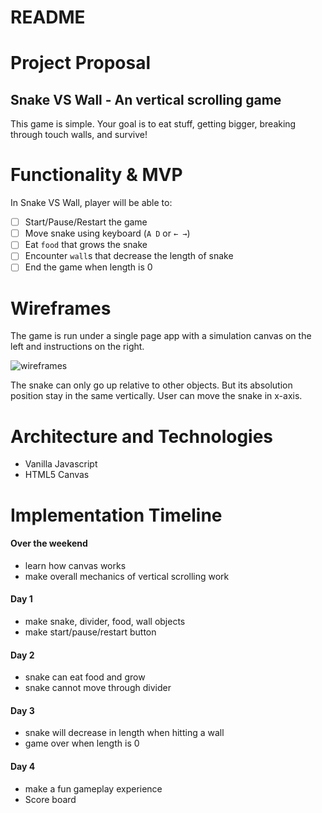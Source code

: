 # README

<!-- This README would normally document whatever steps are necessary to get the
application up and running.

Things you may want to cover:

* Ruby version

* System dependencies

* Configuration

* Database creation

* Database initialization

* How to run the test suite

* Services (job queues, cache servers, search engines, etc.)

* Deployment instructions

* ... -->

# Project Proposal

## Snake VS Wall - An vertical scrolling game

This game is simple. Your goal is to eat stuff, getting bigger, breaking through touch walls, and survive!

# Functionality & MVP

In Snake VS Wall, player will be able to:

- [ ] Start/Pause/Restart the game
- [ ] Move snake using keyboard (`A D` or `← →`)
- [ ] Eat `food` that grows the snake
- [ ] Encounter `wall`s that decrease the length of snake
- [ ] End the game when length is 0

# Wireframes

The game is run under a single page app with a simulation canvas on the left and instructions on the right.

![wireframes](https://i.imgur.com/ZUMHVsA.png)

The snake can only go up relative to other objects. But its absolution position stay in the same vertically. User can move the snake in x-axis.

# Architecture and Technologies

+ Vanilla Javascript
+ HTML5 Canvas


# Implementation Timeline

#### Over the weekend

+ learn how canvas works
+ make overall mechanics of vertical scrolling work

#### Day 1

+ make snake, divider, food, wall objects
+ make start/pause/restart button

#### Day 2

+ snake can eat food and grow
+ snake cannot move through divider

#### Day 3

+ snake will decrease in length when hitting a wall
+ game over when length is 0

#### Day 4

+ make a fun gameplay experience
+ Score board

<!-- pick color here -->
<!-- http://paletton.com/ -->
